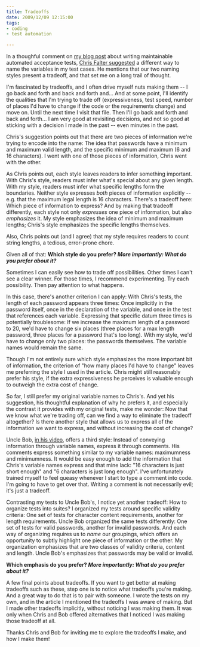 ```yaml
--- 
title: Tradeoffs
date: 2009/12/09 12:15:00
tags:
- coding
- test automation

---
```


In a thoughful comment on <a href="http://cwd.dhemery.com/2009/11/wmaat/">my blog post</a> about writing maintainable automated acceptance tests, <a href="http://cwd.dhemery.com/2009/11/wmaat/#comment-18843">Chris Falter suggested</a> a different way to name the variables in my test cases. He mentions that our two naming styles present a tradeoff, and that set me on a long trail of thought.

I'm fascinated by tradeoffs, and I often drive myself nuts making them -- I go back and forth and back and forth and... And at some point, I'll identify the qualities that I'm trying to trade off (expressiveness, test speed, number of places I'd have to change if the code or the requirements change) and move on. Until the next time I visit that file. Then I'll go back and forth and back and forth... I am very good at revisiting decisions, and not so good at sticking with a decision I made in the past -- even minutes in the past.

Chris's suggestion points out that there are two pieces of information we're trying to encode into the name: The idea that passwords have a minimum and maximum valid length, and the specific minimum and maximum (6 and 16 characters). I went with one of those pieces of information, Chris went with the other.

As Chris points out, each style leaves readers to infer something important. With Chris's style, readers must infer what's special about any given length. With my style, readers must infer what specific lengths form the boundaries. Neither style expresses <em>both</em> pieces of information explicitly -- e.g. that the maximum legal length is 16 characters. There's a tradeoff here: Which piece of information to express? And by making that tradeoff differently, each style not only <em>expresses</em> one piece of information, but also <em>emphasizes</em> it. My style emphasizes the idea of minimum and maximum lengths; Chris's style emphasizes the specific lengths themselves.

Also, Chris points out (and I agree) that my style requires readers to count string lengths, a tedious, error-prone chore.

Given all of that: <strong>Which style do you prefer? <em>More importantly: What do you prefer about it?</em></strong>

Sometimes I can easily see how to trade off possibilities. Other times I can't see a clear winner. For those times, I recommend experimenting. Try each possibility. Then pay attention to what happens.

In this case, there's another criterion I can apply: With Chris's tests, the length of each password appears three times: Once implicitly in the password itself, once in the declaration of the variable, and once in the test that references each variable. Expressing that specific datum three times is potentially troublesome: If we increase the maximum length of a password to 20, we'd have to change six places (three places for a max length password, three places for a password that's too long). With my style, we'd have to change only two places: the passwords themselves. The variable names would remain the same.

Though I'm not entirely sure which style emphasizes the more important bit of information, the criterion of "how many places I'd have to change" leaves me preferring the style I used in the article. Chris might still reasonably prefer his style, if the extra expressiveness he perceives is valuable enough to outweigh the extra cost of change.

So far, I still prefer my original variable names to Chris's. And yet his suggestion, his thoughtful explanation of why he prefers it, and especially the contrast it provides with my original tests, make me wonder: Now that we know what we're trading off, can we find a way to eliminate the tradeoff altogether? Is there another style that allows us to express all of the information we want to express, and without increasing the cost of change?

Uncle Bob, <a href="http://blog.objectmentor.com/articles/2009/12/07/writing-maintainable-automated-acceptance-tests">in his video</a>, offers a third style: Instead of conveying information through variable names, express it through comments. His comments express something similar to my variable names: maximumness and minimumness. It would be easy enough to add the information that Chris's variable names express and that mine lack: "16 characters is just short enough" and "6 characters is just long enough". I've unfortunately trained myself to feel queasy whenever I start to type a comment into code. I'm going to have to get over that. Writing a comment is not necessarily evil; it's just a tradeoff.

Contrasting my tests to Uncle Bob's, I notice yet another tradeoff: How to organize tests into suites? I organized my tests around specific validity criteria: One set of tests for character content requirements, another for length requirements. Uncle Bob organized the same tests differently: One set of tests for valid passwords, another for invalid passwords. And each way of organizing requires us to <em>name</em> our groupings, which offers an opportunity to subtly highlight one piece of information or the other. My organization emphasizes that are two classes of validity criteria, content and length. Uncle Bob's emphasizes that passwords may be valid or invalid.

<strong>Which emphasis do you prefer? <em>More importantly: What do you prefer about it?</em></strong>

A few final points about tradeoffs. If you want to get better at making tradeoffs such as these, step one is to notice what tradeoffs you're making. And a great way to do that is to pair with someone. I wrote the tests on my own, and in the article I mentioned the tradeoffs I was aware of making. But I made other tradeoffs implicitly, without noticing I was making them. It was only when Chris and Bob offered alternatives that I noticed I was making those tradeoff at all.

Thanks Chris and Bob for inviting me to explore the tradeoffs I make, and how I make them!

